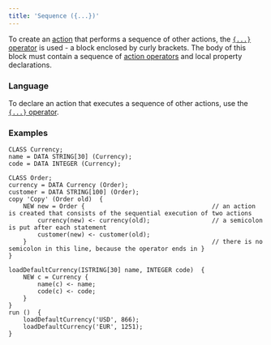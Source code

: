 ```yaml
---
title: 'Sequence ({...})'
---
```


To create an [action](Actions.md) that performs a sequence of other actions, the [`{...}` operator](Braces_operator.md) is used - a block enclosed by curly brackets. The body of this block must contain a sequence of [action operators](Action_operators_paradigm.md) and local property declarations.

### Language

To declare an action that executes a sequence of other actions, use the [`{...}` operator](Braces_operator.md). 

### Examples

```lsf
CLASS Currency;
name = DATA STRING[30] (Currency);
code = DATA INTEGER (Currency);

CLASS Order;
currency = DATA Currency (Order);
customer = DATA STRING[100] (Order);
copy 'Copy' (Order old)  {
    NEW new = Order {                                   // an action is created that consists of the sequential execution of two actions
        currency(new) <- currency(old);                 // a semicolon is put after each statement
        customer(new) <- customer(old);
    }                                                   // there is no semicolon in this line, because the operator ends in }
}

loadDefaultCurrency(ISTRING[30] name, INTEGER code)  {
    NEW c = Currency {
        name(c) <- name;
        code(c) <- code;
    }
}
run ()  {
    loadDefaultCurrency('USD', 866);
    loadDefaultCurrency('EUR', 1251);
}
```
